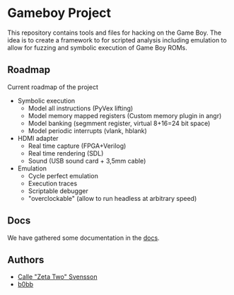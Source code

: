 # Gameboy Project

This repository contains tools and files for hacking on the Game Boy.
The idea is to create a framework to for scripted analysis including emulation to allow for fuzzing and symbolic execution of Game Boy ROMs.

## Roadmap

Current roadmap of the project

* Symbolic execution
  - Model all instructions (PyVex lifting)
  - Model memory mapped registers (Custom memory plugin in angr)
  - Model banking (segmment register, virtual 8+16=24 bit space)
  - Model periodic interrupts (vlank, hblank)
* HDMI adapter
  - Real time capture (FPGA+Verilog)
  - Real time rendering (SDL)
  - Sound (USB sound card + 3,5mm cable)
* Emulation
  - Cycle perfect emulation
  - Execution traces
  - Scriptable debugger
  - "overclockable" (allow to run headless at arbitrary speed)

## Docs

We have gathered some documentation in the [docs](/docs/docs.md).

## Authors

- [Calle "Zeta Two" Svensson](https://github.com/ZetaTwo)
- [b0bb](https://github.com/0xb0bb)
